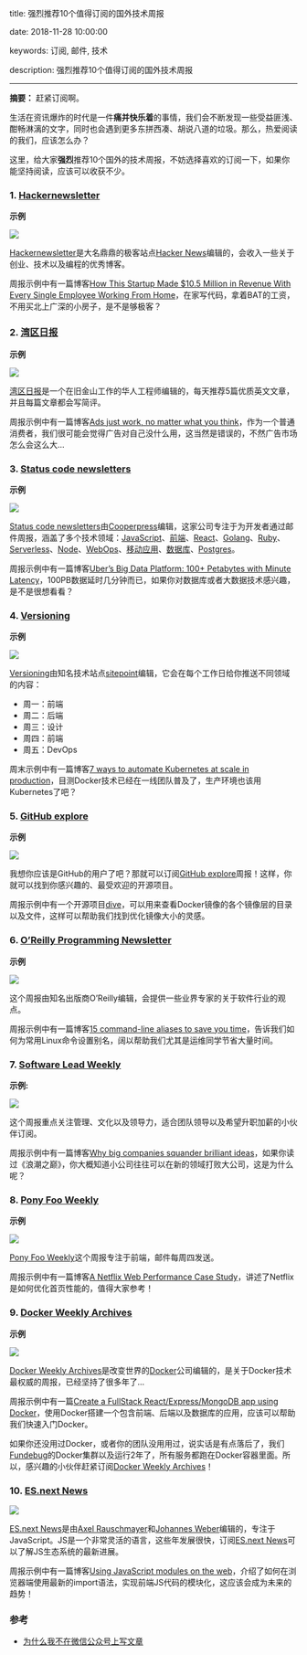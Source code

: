 title: 强烈推荐10个值得订阅的国外技术周报

date: 2018-11-28 10:00:00

keywords:  订阅, 邮件, 技术

description: 强烈推荐10个值得订阅的国外技术周报

------

**摘要：** 赶紧订阅啊。

<!-- more -->

生活在资讯爆炸的时代是一件**痛并快乐着**的事情，我们会不断发现一些受益匪浅、酣畅淋漓的文字，同时也会遇到更多东拼西凑、胡说八道的垃圾。那么，热爱阅读的我们，应该怎么办？

这里，给大家**强烈**推荐10个国外的技术周报，不妨选择喜欢的订阅一下，如果你能坚持阅读，应该可以收获不少。

### 1. [Hackernewsletter](https://www.hackernewsletter.com/)

**示例**

![](https://image.fundebug.com/2018-11-25-01.png)

[Hackernewsletter](https://www.hackernewsletter.com/)是大名鼎鼎的极客站点[Hacker News](https://news.ycombinator.com/)编辑的，会收入一些关于创业、技术以及编程的优秀博客。

周报示例中有一篇博客[How This Startup Made $10.5 Million in Revenue With Every Single Employee Working From Home](https://www.inc.com/cameron-albert-deitch/2018-inc5000-gitlab.html)，在家写代码，拿着BAT的工资，不用买北上广深的小房子，是不是够极客？

### 2. [湾区日报](https://wanqu.co/)

**示例**

![](https://image.fundebug.com/2018-11-25-wanqu.png)

[湾区日报](https://wanqu.co/)是一个在旧金山工作的华人工程师编辑的，每天推荐5篇优质英文文章，并且每篇文章都会写简评。

周报示例中有一篇博客[Ads just work, no matter what you think](https://wanqu.co/a/7126/ads-just-work-no-matter-what-you-think/)，作为一个普通消费者，我们很可能会觉得广告对自己没什么用，这当然是错误的，不然广告市场怎么会这么大...


### 3. [Status code newsletters](http://statuscode.com/)

**示例**

![](https://image.fundebug.com/2018-11-25-02.png)

[Status code newsletters](http://statuscode.com/)由[Cooperpress](https://cooperpress.com/)编辑，这家公司专注于为开发者通过邮件周报，涵盖了多个技术领域：[JavaScript](https://javascriptweekly.com/)、[前端](https://frontendfoc.us/)、[React](https://react.statuscode.com/)、[Golang](https://golangweekly.com/)、[Ruby](https://rubyweekly.com/)、[Serverless](https://serverless.email/)、[Node](https://nodeweekly.com/)、[WebOps](https://webopsweekly.com/)、[移动应用](http://mobilewebweekly.com/)、[数据库](https://dbweekly.com/)、[Postgres](http://postgresweekly.com/)。

周报示例中有一篇博客[Uber’s Big Data Platform: 100+ Petabytes with Minute Latency](https://eng.uber.com/uber-big-data-platform/)，100PB数据延时几分钟而已，如果你对数据库或者大数据技术感兴趣，是不是很想看看？

### 4. [Versioning](https://www.sitepoint.com/versioning/)

**示例**

![](https://image.fundebug.com/2018-11-25-03.png)

[Versioning](https://www.sitepoint.com/versioning/)由知名技术站点[sitepoint](https://www.sitepoint.com/)编辑，它会在每个工作日给你推送不同领域的内容：

- 周一：前端
- 周二：后端
- 周三：设计
- 周四：前端
- 周五：DevOps

周末示例中有一篇博客[7 ways to automate Kubernetes at scale in production](https://thenewstack.io/7-ways-automate-kubernetes-scale-production/)，目测Docker技术已经在一线团队普及了，生产环境也该用Kubernetes了吧？

### 5. [GitHub explore](https://github.com/explore)

**示例**

![](https://image.fundebug.com/2018-11-27-github.png)

我想你应该是GitHub的用户了吧？那就可以订阅[GitHub explore](https://github.com/explore)周报！这样，你就可以找到你感兴趣的、最受欢迎的开源项目。

周报示例中有一个开源项目[dive](https://github.com/wagoodman/dive)，可以用来查看Docker镜像的各个镜像层的目录以及文件，这样可以帮助我们找到优化镜像大小的灵感。


### 6. [O’Reilly Programming Newsletter](https://www.oreilly.com/programming/newsletter.csp)

**示例**

![](https://image.fundebug.com/2018-11-25-05.png)

这个周报由知名出版商O’Reilly编辑，会提供一些业界专家的关于软件行业的观点。

周报示例中有一篇博客[15 command-line aliases to save you time](https://opensource.com/article/18/8/time-saving-command-line-aliases)，告诉我们如何为常用Linux命令设置别名，阔以帮助我们尤其是运维同学节省大量时间。

### 7. [Software Lead Weekly](http://softwareleadweekly.com/)

**示例:**

![](https://image.fundebug.com/2018-11-25-06.png)

这个周报重点关注管理、文化以及领导力，适合团队领导以及希望升职加薪的小伙伴订阅。

周报示例中有一篇博客[Why big companies squander brilliant ideas](http://timharford.com/2018/10/why-big-companies-squander-brilliant-ideas/)，如果你读过《浪潮之巅》，你大概知道小公司往往可以在新的领域打败大公司，这是为什么呢？

### 8. [Pony Foo Weekly](https://ponyfoo.com/weekly)

**示例**

![](https://image.fundebug.com/2018-11-25-07.png)

[Pony Foo Weekly](https://ponyfoo.com/weekly)这个周报专注于前端，邮件每周四发送。

周报示例中有一篇博客[A Netflix Web Performance Case Study](https://medium.com/dev-channel/a-netflix-web-performance-case-study-c0bcde26a9d9)，讲述了Netflix是如何优化首页性能的，值得大家参考！

### 9. [Docker Weekly Archives](https://blog.docker.com/docker-weekly-archives/)

**示例**

![](https://image.fundebug.com/2018-11-25-docker.png)

[Docker Weekly Archives](https://blog.docker.com/docker-weekly-archives/)是改变世界的[Docker](https://www.docker.com/)公司编辑的，是关于Docker技术最权威的周报，已经坚持了很多年了...

周报示例中有一篇[Create a FullStack React/Express/MongoDB app using Docker](https://medium.com/@jrshenrique/create-a-fullstack-react-express-mongodb-app-using-docker-c3e3e21c4074)，使用Docker搭建一个包含前端、后端以及数据库的应用，应该可以帮助我们快速入门Docker。

如果你还没用过Docker，或者你的团队没用用过，说实话是有点落后了，我们[Fundebug](https://www.fundebug.com/)的Docker集群以及运行2年了，所有服务都跑在Docker容器里面。所以，感兴趣的小伙伴赶紧订阅[Docker Weekly Archives](https://blog.docker.com/docker-weekly-archives/)！

### 10. [ES.next News ](http://esnextnews.com)

![](https://image.fundebug.com/2018-11-25-10.png)


[ES.next News](http://esnextnews.com)是由[Axel Rauschmayer](https://twitter.com/rauschma)和[Johannes Weber](https://twitter.com/jowe)编辑的，专注于JavaScript。JS是一个非常灵活的语言，这些年发展很快，订阅[ES.next News](http://esnextnews.com)可以了解JS生态系统的最新进展。

周报示例中有一篇博客[Using JavaScript modules on the web](https://developers.google.com/web/fundamentals/primers/modules)，介绍了如何在浏览器端使用最新的import语法，实现前端JS代码的模块化，这应该会成为未来的趋势！

### 参考

- [为什么我不在微信公众号上写文章](https://coolshell.cn/articles/17391.html)


